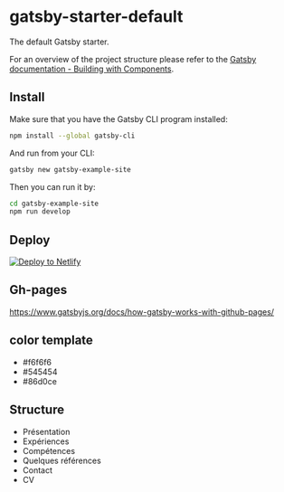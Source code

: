 # gatsby-starter-default
The default Gatsby starter.

For an overview of the project structure please refer to the [Gatsby documentation - Building with Components](https://www.gatsbyjs.org/docs/building-with-components/).

## Install

Make sure that you have the Gatsby CLI program installed:
```sh
npm install --global gatsby-cli
```

And run from your CLI:
```sh
gatsby new gatsby-example-site
```

Then you can run it by:
```sh
cd gatsby-example-site
npm run develop
```

## Deploy

[![Deploy to Netlify](https://www.netlify.com/img/deploy/button.svg)](https://app.netlify.com/start/deploy?repository=https://github.com/gatsbyjs/gatsby-starter-default)

## Gh-pages
https://www.gatsbyjs.org/docs/how-gatsby-works-with-github-pages/


## color template

- #f6f6f6
- #545454
- #86d0ce


## Structure

- Présentation
- Expériences
- Compétences
- Quelques références
- Contact
- CV
